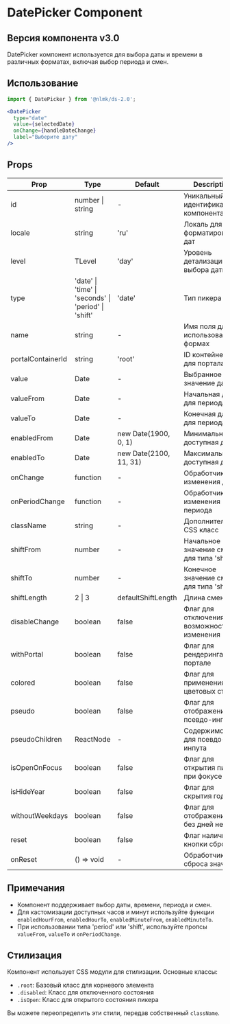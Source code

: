 # DatePicker Component

## Версия компонента v3.0

DatePicker компонент используется для выбора даты и времени в различных форматах, включая выбор периода и смен.

## Использование

```jsx
import { DatePicker } from '@nlmk/ds-2.0';

<DatePicker
  type="date"
  value={selectedDate}
  onChange={handleDateChange}
  label="Выберите дату"
/>
```

## Props

| Prop              | Type                                                 | Default                | Description                               |
|-------------------|------------------------------------------------------|------------------------|-------------------------------------------|
| id                | number \| string                                     | -                      | Уникальный идентификатор компонента       |
| locale            | string                                               | 'ru'                   | Локаль для форматирования дат             |
| level             | TLevel                                               | 'day'                  | Уровень детализации выбора даты           |
| type              | 'date' \| 'time' \| 'seconds' \| 'period' \| 'shift' | 'date'                 | Тип пикера                                |
| name              | string                                               | -                      | Имя поля для использования в формах       |
| portalContainerId | string                                               | 'root'                 | ID контейнера для портала                 |
| value             | Date                                                 | -                      | Выбранное значение даты                   |
| valueFrom         | Date                                                 | -                      | Начальная дата для периода                |
| valueTo           | Date                                                 | -                      | Конечная дата для периода                 |
| enabledFrom       | Date                                                 | new Date(1900, 0, 1)   | Минимальная доступная дата                |
| enabledTo         | Date                                                 | new Date(2100, 11, 31) | Максимальная доступная дата               |
| onChange          | function                                             | -                      | Обработчик изменения даты                 |
| onPeriodChange    | function                                             | -                      | Обработчик изменения периода              |
| className         | string                                               | -                      | Дополнительный CSS класс                  |
| shiftFrom         | number                                               | -                      | Начальное значение смены для типа 'shift' |
| shiftTo           | number                                               | -                      | Конечное значение смены для типа 'shift'  |
| shiftLength       | 2 \| 3                                               | defaultShiftLength     | Длина смены                               |
| disableChange     | boolean                                              | false                  | Флаг для отключения возможности изменения |
| withPortal        | boolean                                              | false                  | Флаг для рендеринга в портале             |
| colored           | boolean                                              | false                  | Флаг для применения цветовых стилей       |
| pseudo            | boolean                                              | false                  | Флаг для отображения псевдо-инпута        |
| pseudoChildren    | ReactNode                                            | -                      | Содержимое для псевдо-инпута              |
| isOpenOnFocus     | boolean                                              | false                  | Флаг для открытия пикера при фокусе       |
| isHideYear        | boolean                                              | false                  | Флаг для скрытия года                     |
| withoutWeekdays   | boolean                                              | false                  | Флаг для отображения без дней недели      |
| reset             | boolean                                              | false                  | Флаг наличия кнопки сброса                |
| onReset           | () => void                                           | -                      | Обработчик сброса значения                |

## Примечания

- Компонент поддерживает выбор даты, времени, периода и смен.
- Для кастомизации доступных часов и минут используйте функции `enabledHourFrom`, `enabledHourTo`, `enabledMinuteFrom`, `enabledMinuteTo`.
- При использовании типа 'period' или 'shift', используйте пропсы `valueFrom`, `valueTo` и `onPeriodChange`.

## Стилизация

Компонент использует CSS модули для стилизации. Основные классы:

- `.root`: Базовый класс для корневого элемента
- `.disabled`: Класс для отключенного состояния
- `.isOpen`: Класс для открытого состояния пикера

Вы можете переопределить эти стили, передав собственный `className`.
